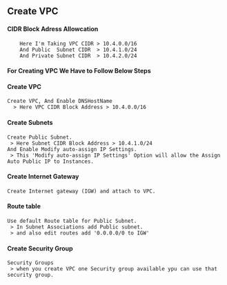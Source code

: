 
## Create VPC
#### CIDR Block Adress Allowcation
```
    Here I'm Taking VPC CIDR > 10.4.0.0/16
	And Public  Subnet CIDR  > 10.4.1.0/24
	And Private Subnet CIDR  > 10.4.2.0/24	
```
 
#### For Creating VPC We Have to Follow Below Steps 
#### Create VPC
```
Create VPC, And Enable DNSHostName
  > Here VPC CIDR Block Address > 10.4.0.0/16
```
#### Create Subnets
```
Create Public Subnet.
 > Here Subnet CIDR Block Address > 10.4.1.0/24
And Enable Modify auto-assign IP Settings.
 > This 'Modify auto-assign IP Settings' Option will allow the Assign Auto Public IP to Instances.
```
#### Create Internet Gateway
```
Create Internet gateway (IGW) and attach to VPC.
```
#### Route table
```
Use default Route table for Public Subnet.
 > In Subnet Associations add Public subnet.
 > and also edit routes add '0.0.0.0/0 to IGW'
```
#### Create Security Group
```  
Security Groups 
 > when you create VPC one Security group available ypu can use that security group.
```

